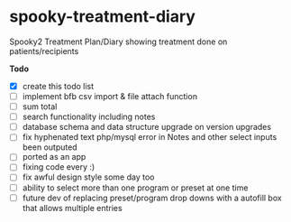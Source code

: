 # spooky-treatment-diary
Spooky2 Treatment Plan/Diary showing treatment done on patients/recipients

**Todo**
- [x] create this todo list
- [ ] implement bfb csv import & file attach function
- [ ] sum total
- [ ] search functionality including notes
- [ ] database schema and data structure upgrade on version upgrades
- [ ] fix hyphenated text php/mysql error in Notes and other select inputs been outputed
- [ ] ported as an app
- [ ] fixing code every :)
- [ ] fix awful design style some day too
- [ ] ability to select more than one program or preset at one time
- [ ] future dev of replacing preset/program drop downs with a autofill box that allows multiple entries
